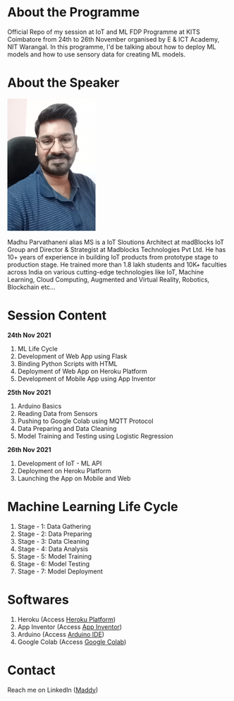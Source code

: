 # About the Programme

Official Repo of my session at IoT and ML FDP Programme at KITS Coimbatore from 24th to 26th November organised by E & ICT Academy, NIT Warangal. In this programme, I'd be talking about how to deploy ML models and how to use sensory data for creating ML models. 

# About the Speaker

<img src="https://raw.githubusercontent.com/madblocksgit/ETAI-2021---VSSUT-11th-aug-iot-session/main/maddy.jpg" height="300" width="200" />

Madhu Parvathaneni alias MS is a IoT Sloutions Architect at madBlocks IoT Group and Director & Strategist at Madblocks Technologies Pvt Ltd. He has 10+ years of experience in building IoT products from prototype stage to production stage. He trained more than 1.8 lakh students and 10K+ faculties across India on various cutting-edge technologies like IoT, Machine Learning, Cloud Computing, Augmented and Virtual Reality, Robotics, Blockchain etc...

# Session Content

<b>24th Nov 2021 </b>

1. ML Life Cycle
2. Development of Web App using Flask
3. Binding Python Scripts with HTML
4. Deployment of Web App on Heroku Platform
5. Development of Mobile App using App Inventor

<b>25th Nov 2021 </b>

1. Arduino Basics
2. Reading Data from Sensors
3. Pushing to Google Colab using MQTT Protocol
4. Data Preparing and Data Cleaning
5. Model Training and Testing using Logistic Regression

<b>26th Nov 2021 </b>

1. Development of IoT - ML API
2. Deployment on Heroku Platform
3. Launching the App on Mobile and Web

 # Machine Learning Life Cycle
 
 1. Stage - 1: Data Gathering
 2. Stage - 2: Data Preparing
 3. Stage - 3: Data Cleaning
 4. Stage - 4: Data Analysis
 5. Stage - 5: Model Training
 6. Stage - 6: Model Testing
 7. Stage - 7: Model Deployment

# Softwares

1. Heroku (Access <a href="https://heroku.com">Heroku Platform</a>)
2. App Inventor (Access <a href="http://ai2.appinventor.mit.edu/">App Inventor</a>)
3. Arduino (Access <a href="https://create.arduino.cc">Arduino IDE</a>)
4. Google Colab (Access <a href="https://colab.research.google.com">Google Colab</a>)

# Contact
Reach me on LinkedIn (<a href="https://www.linkedin.com/in/madhupiot/">Maddy</a>)

